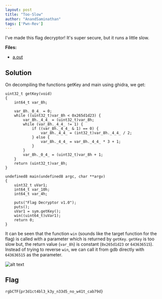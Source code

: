 ```yaml
---
layout: post
title: "Too-Slow"
author: "AnandSaminathan"
tags: ['Pwn-Rev']
---
```


I've made this flag decryptor! It's super secure, but it runs a little slow.

**Files:**
- [a.out]({{site.baseurl}}/assets/Too-Slow/a.out)

## Solution

On decompiling the functions getKey and main using ghidra, we get:
```
uint32_t getKey(void)
{
    int64_t var_8h;
    
    var_8h._0_4_ = 0;
    while ((uint32_t)var_8h < 0x265d1d23) {
        var_8h._4_4_ = (uint32_t)var_8h;
        while (var_8h._4_4_ != 1) {
            if ((var_8h._4_4_ & 1) == 0) {
                var_8h._4_4_ = (int32_t)var_8h._4_4_ / 2;
            } else {
                var_8h._4_4_ = var_8h._4_4_ * 3 + 1;
            }
        }
        var_8h._0_4_ = (uint32_t)var_8h + 1;
    }
    return (uint32_t)var_8h;
}

undefined8 main(undefined8 argc, char **argv)
{
    uint32_t uVar1;
    int64_t var_10h;
    int64_t var_4h;
    
    puts("Flag Decryptor v1.0");
    puts();
    uVar1 = sym.getKey();
    win((uint64_t)uVar1);
    return 0;
}

```
It can be seen that the function <code>win</code> (sounds like the target function for the flag) is called with a parameter which is returned by <code>getKey</code>. <code>getKey</code> is too slow but, the return value (<code>var_8h</code>) is constant (<code>0x265d1d23</code> or <code>643636515</code>). Instead of trying to reverse `win`, we can call it from gdb directly with <code>643636515</code> as the parameter.

![alt text]({{site.baseurl}}/assets/Too-Slow/gdb.png)

## Flag
```
rgbCTF{pr3d1ct4bl3_k3y_n33d5_no_w41t_cab79d}
```




